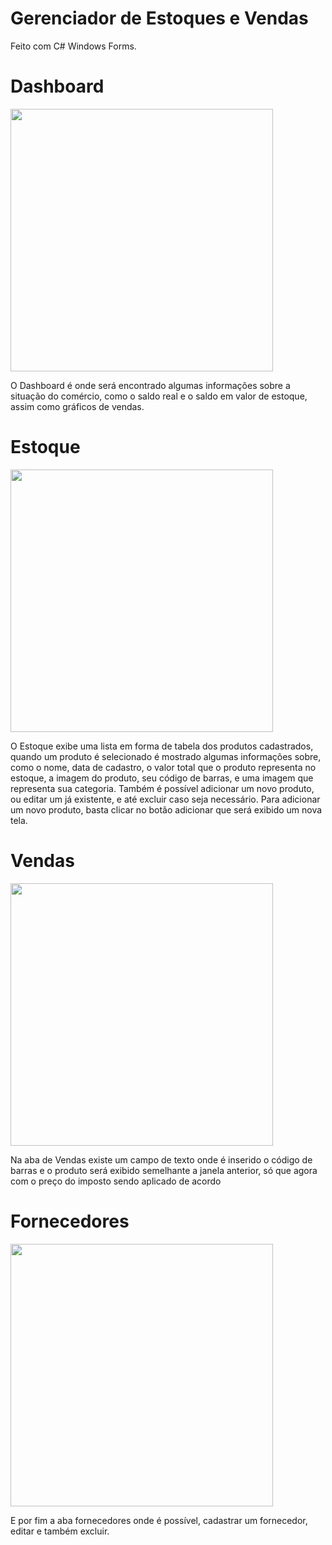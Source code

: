 # Gerenciador de Estoques e Vendas
Feito com C# Windows Forms.

# Dashboard

<img src="https://i.imgur.com/Eg3E8hF.png" width="420">

O Dashboard é onde será encontrado algumas informações sobre a situação do comércio, como o saldo real e o saldo em valor de estoque, assim como gráficos de vendas.

# Estoque

<img src="https://i.imgur.com/auTeoLM.png" width="420">

O Estoque exibe uma lista em forma de tabela dos produtos cadastrados, quando um produto é selecionado é mostrado algumas informações sobre, como o nome, data de cadastro, o valor total que o produto representa no estoque, a imagem do produto, seu código de barras, e uma imagem que representa sua categoria.
Também é possível adicionar um novo produto, ou editar um já existente, e até excluir caso seja necessário.
Para adicionar um novo produto, basta clicar no botão adicionar que será exibido um nova tela.

# Vendas

<img src="https://i.imgur.com/fnRPcbJ.png" width="420">

Na aba de Vendas existe um campo de texto onde é inserido o código de barras e o produto será exibido semelhante a janela anterior, só que agora com o preço do imposto sendo aplicado de acordo

# Fornecedores

<img src="https://i.imgur.com/YXYcDBq.png" width="420">

E por fim a aba fornecedores onde é possível, cadastrar um fornecedor, editar e também excluir.
